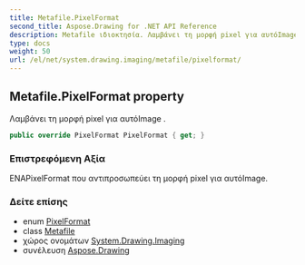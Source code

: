 ```yaml
---
title: Metafile.PixelFormat
second_title: Aspose.Drawing for .NET API Reference
description: Metafile ιδιοκτησία. Λαμβάνει τη μορφή pixel για αυτόImage .
type: docs
weight: 50
url: /el/net/system.drawing.imaging/metafile/pixelformat/
---
```

## Metafile.PixelFormat property

Λαμβάνει τη μορφή pixel για αυτόImage .

```csharp
public override PixelFormat PixelFormat { get; }
```

### Επιστρεφόμενη Αξία

ΕΝΑPixelFormat που αντιπροσωπεύει τη μορφή pixel για αυτόImage.

### Δείτε επίσης

* enum [PixelFormat](../../pixelformat/)
* class [Metafile](../)
* χώρος ονομάτων [System.Drawing.Imaging](../../metafile/)
* συνέλευση [Aspose.Drawing](../../../)


